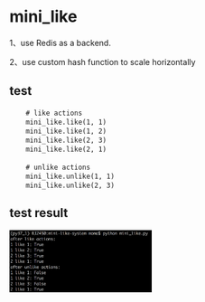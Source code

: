 # mini_like

1、use Redis as a backend.

2、use custom hash function to scale horizontally

## test

```
    # like actions
    mini_like.like(1, 1)
    mini_like.like(1, 2)
    mini_like.like(2, 3)
    mini_like.like(2, 1)

    # unlike actions
    mini_like.unlike(1, 1)
    mini_like.unlike(2, 3)
```

## test result

<img src="https://github.com/Chris0325/mini-like-system/blob/master/static/mini_like_test.png" width = "50%" />
